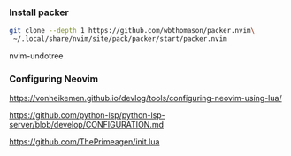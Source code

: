 

### Install packer

```sh
git clone --depth 1 https://github.com/wbthomason/packer.nvim\
 ~/.local/share/nvim/site/pack/packer/start/packer.nvim
```


nvim-undotree


### Configuring Neovim
https://vonheikemen.github.io/devlog/tools/configuring-neovim-using-lua/

https://github.com/python-lsp/python-lsp-server/blob/develop/CONFIGURATION.md

https://github.com/ThePrimeagen/init.lua
